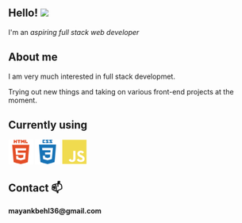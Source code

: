 <h2>Hello! <img src="https://raw.githubusercontent.com/MartinHeinz/MartinHeinz/master/wave.gif" width="30px"></h2> 
I'm an <em> aspiring full stack web developer </em>
<br>

<h2>About me</h2>
<p> I am very much interested in full stack developmet.</p>
<p> Trying out new things and taking on various front-end projects at the moment.</p>

<h2>Currently using</h2>
<p >
<img src="https://raw.githubusercontent.com/devicons/devicon/master/icons/html5/html5-plain-wordmark.svg" width="50px">
<img src="https://raw.githubusercontent.com/devicons/devicon/master/icons/css3/css3-plain-wordmark.svg" width="50px">
<img src="https://raw.githubusercontent.com/devicons/devicon/master/icons/javascript/javascript-plain.svg" width="50px">
</p>

<h2> Contact  📫</h2>
<b> mayankbehl36@gmail.com </b>
